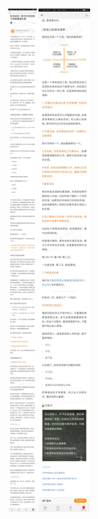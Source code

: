 ![](../../images/2017年11月/GX1123职场减法：集中时间和精力做最重要的事.jpg)
![](../../images/2017年11月/GX1123职场减法：集中时间和精力做最重要的事2.jpg)
